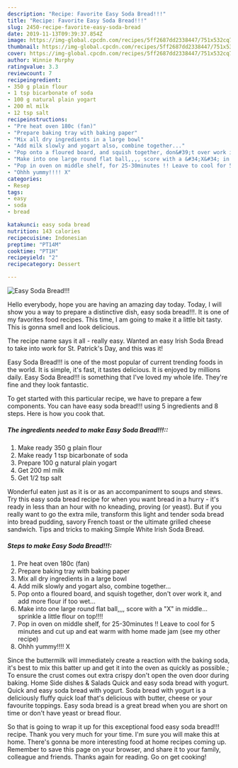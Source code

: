 ```yaml
---
description: "Recipe: Favorite Easy Soda Bread!!!"
title: "Recipe: Favorite Easy Soda Bread!!!"
slug: 2450-recipe-favorite-easy-soda-bread
date: 2019-11-13T09:39:37.854Z
image: https://img-global.cpcdn.com/recipes/5ff2687dd2338447/751x532cq70/easy-soda-bread-recipe-main-photo.jpg
thumbnail: https://img-global.cpcdn.com/recipes/5ff2687dd2338447/751x532cq70/easy-soda-bread-recipe-main-photo.jpg
cover: https://img-global.cpcdn.com/recipes/5ff2687dd2338447/751x532cq70/easy-soda-bread-recipe-main-photo.jpg
author: Winnie Murphy
ratingvalue: 3.3
reviewcount: 7
recipeingredient:
- 350 g plain flour
- 1 tsp bicarbonate of soda
- 100 g natural plain yogart
- 200 ml milk
- 12 tsp salt
recipeinstructions:
- "Pre heat oven 180c (fan)"
- "Prepare baking tray with baking paper"
- "Mix all dry ingredients in a large bowl"
- "Add milk slowly and yogart also, combine together..."
- "Pop onto a floured board, and squish together, don&#39;t over work it, and add more flour if too wet..."
- "Make into one large round flat ball,,,, score with a &#34;X&#34; in middle... sprinkle a little flour on top!!!!"
- "Pop in oven on middle shelf, for 25-30minutes !! Leave to cool for 5 minutes and cut up and eat warm with home made jam (see my other recipe)"
- "Ohhh yummy!!!! X"
categories:
- Resep
tags:
- easy
- soda
- bread

katakunci: easy soda bread
nutrition: 143 calories
recipecuisine: Indonesian
preptime: "PT14M"
cooktime: "PT1H"
recipeyield: "2"
recipecategory: Dessert

---
```



![Easy Soda Bread!!!](https://img-global.cpcdn.com/recipes/5ff2687dd2338447/751x532cq70/easy-soda-bread-recipe-main-photo.jpg)

Hello everybody, hope you are having an amazing day today. Today, I will show you a way to prepare a distinctive dish, easy soda bread!!!. It is one of my favorites food recipes. This time, I am going to make it a little bit tasty. This is gonna smell and look delicious.

The recipe name says it all - really easy. Wanted an easy Irish Soda Bread to take into work for St. Patrick&#39;s Day, and this was it!

Easy Soda Bread!!! is one of the most popular of current trending foods in the world. It is simple, it's fast, it tastes delicious. It is enjoyed by millions daily. Easy Soda Bread!!! is something that I've loved my whole life. They're fine and they look fantastic.


To get started with this particular recipe, we have to prepare a few components. You can have easy soda bread!!! using 5 ingredients and 8 steps. Here is how you cook that.

##### The ingredients needed to make Easy Soda Bread!!!::

1. Make ready 350 g plain flour
1. Make ready 1 tsp bicarbonate of soda
1. Prepare 100 g natural plain yogart
1. Get 200 ml milk
1. Get 1/2 tsp salt


Wonderful eaten just as it is or as an accompaniment to soups and stews. Try this easy soda bread recipe for when you want bread in a hurry - it&#39;s ready in less than an hour with no kneading, proving (or yeast). But if you really want to go the extra mile, transform this light and tender soda bread into bread pudding, savory French toast or the ultimate grilled cheese sandwich. Tips and tricks to making Simple White Irish Soda Bread. 

##### Steps to make Easy Soda Bread!!!:

1. Pre heat oven 180c (fan)
1. Prepare baking tray with baking paper
1. Mix all dry ingredients in a large bowl
1. Add milk slowly and yogart also, combine together...
1. Pop onto a floured board, and squish together, don&#39;t over work it, and add more flour if too wet...
1. Make into one large round flat ball,,,, score with a &#34;X&#34; in middle... sprinkle a little flour on top!!!!
1. Pop in oven on middle shelf, for 25-30minutes !! Leave to cool for 5 minutes and cut up and eat warm with home made jam (see my other recipe)
1. Ohhh yummy!!!! X


Since the buttermilk will immediately create a reaction with the baking soda, it&#39;s best to mix this batter up and get it into the oven as quickly as possible.; To ensure the crust comes out extra crispy don&#39;t open the oven door during baking. Home Side dishes &amp; Salads Quick and easy soda bread with yogurt. Quick and easy soda bread with yogurt. Soda bread with yogurt is a deliciously fluffy quick loaf that&#39;s delicious with butter, cheese or your favourite toppings. Easy soda bread is a great bread when you are short on time or don&#39;t have yeast or bread flour. 

So that is going to wrap it up for this exceptional food easy soda bread!!! recipe. Thank you very much for your time. I'm sure you will make this at home. There's gonna be more interesting food at home recipes coming up. Remember to save this page on your browser, and share it to your family, colleague and friends. Thanks again for reading. Go on get cooking!
